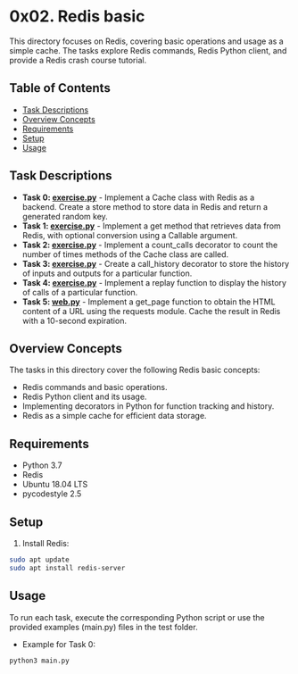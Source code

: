# 0x02. Redis basic

This directory focuses on Redis, covering basic operations and usage as a simple cache. The tasks explore Redis commands, Redis Python client, and provide a Redis crash course tutorial.

## Table of Contents

- [Task Descriptions](#task-descriptions)
- [Overview Concepts](#overview-concepts)
- [Requirements](#requirements)
- [Setup](#setup)
- [Usage](#usage)

## Task Descriptions

- **Task 0: [exercise.py](0x02-redis_basic/exercise.py)** - Implement a Cache class with Redis as a backend. Create a store method to store data in Redis and return a generated random key.
- **Task 1: [exercise.py](0x02-redis_basic/exercise.py)** - Implement a get method that retrieves data from Redis, with optional conversion using a Callable argument.
- **Task 2: [exercise.py](0x02-redis_basic/exercise.py)** - Implement a count_calls decorator to count the number of times methods of the Cache class are called.
- **Task 3: [exercise.py](0x02-redis_basic/exercise.py)** - Create a call_history decorator to store the history of inputs and outputs for a particular function.
- **Task 4: [exercise.py](0x02-redis_basic/exercise.py)** - Implement a replay function to display the history of calls of a particular function.
- **Task 5: [web.py](0x02-redis_basic/web.py)** - Implement a get_page function to obtain the HTML content of a URL using the requests module. Cache the result in Redis with a 10-second expiration.

## Overview Concepts

The tasks in this directory cover the following Redis basic concepts:

- Redis commands and basic operations.
- Redis Python client and its usage.
- Implementing decorators in Python for function tracking and history.
- Redis as a simple cache for efficient data storage.

## Requirements

- Python 3.7
- Redis
- Ubuntu 18.04 LTS
- pycodestyle 2.5

## Setup

1. Install Redis:

```bash
sudo apt update
sudo apt install redis-server
```

## Usage

To run each task, execute the corresponding Python script or use the provided examples (main.py) files in the test folder.

- Example for Task 0:

```bash
python3 main.py
```
